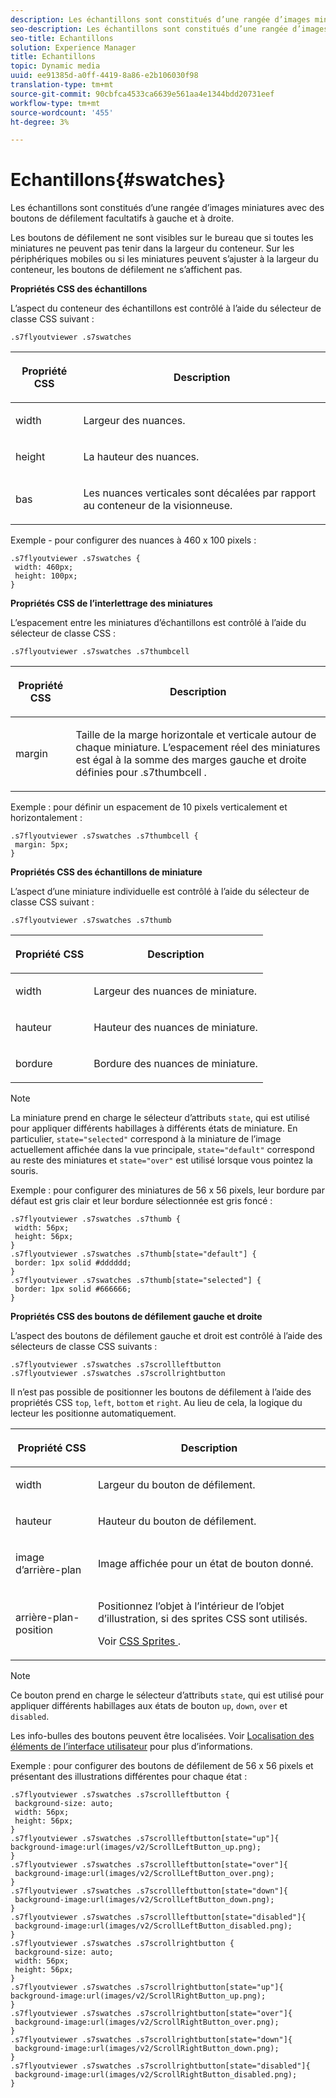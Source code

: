 ```yaml
---
description: Les échantillons sont constitués d’une rangée d’images miniatures avec des boutons de défilement facultatifs à gauche et à droite.
seo-description: Les échantillons sont constitués d’une rangée d’images miniatures avec des boutons de défilement facultatifs à gauche et à droite.
seo-title: Echantillons
solution: Experience Manager
title: Echantillons
topic: Dynamic media
uuid: ee91385d-a0ff-4419-8a86-e2b106030f98
translation-type: tm+mt
source-git-commit: 90cbfca4533ca6639e561aa4e1344bdd20731eef
workflow-type: tm+mt
source-wordcount: '455'
ht-degree: 3%

---
```



# Echantillons{#swatches}

Les échantillons sont constitués d’une rangée d’images miniatures avec des boutons de défilement facultatifs à gauche et à droite.

<!--<a id="section_061E550C1C1D4DB2BD663A898895B38C"></a>-->

Les boutons de défilement ne sont visibles sur le bureau que si toutes les miniatures ne peuvent pas tenir dans la largeur du conteneur. Sur les périphériques mobiles ou si les miniatures peuvent s’ajuster à la largeur du conteneur, les boutons de défilement ne s’affichent pas.

**Propriétés CSS des échantillons**

L’aspect du conteneur des échantillons est contrôlé à l’aide du sélecteur de classe CSS suivant :

```
.s7flyoutviewer .s7swatches
```

<table id="table_94EE3F5BBE4547C0B4943471CEE7EDE4"> 
 <thead> 
  <tr> 
   <th colname="col1" class="entry"> <p> Propriété CSS </p> </th> 
   <th colname="col2" class="entry"> <p>Description </p> </th> 
  </tr> 
 </thead>
 <tbody> 
  <tr> 
   <td colname="col1"> <p> <span class="codeph"> width </span> </p> </td> 
   <td colname="col2"> <p> Largeur des nuances. </p> </td> 
  </tr> 
  <tr> 
   <td colname="col1"> <p> <span class="codeph"> height </span> </p> </td> 
   <td colname="col2"> <p>La hauteur des nuances. </p> </td> 
  </tr> 
  <tr> 
   <td colname="col1"> <p> <span class="codeph"> bas </span> </p> </td> 
   <td colname="col2"> <p> Les nuances verticales sont décalées par rapport au conteneur de la visionneuse. </p> </td> 
  </tr> 
 </tbody> 
</table>

Exemple - pour configurer des nuances à 460 x 100 pixels :

```
.s7flyoutviewer .s7swatches { 
 width: 460px; 
 height: 100px;  
}
```

**Propriétés CSS de l’interlettrage des miniatures**

L’espacement entre les miniatures d’échantillons est contrôlé à l’aide du sélecteur de classe CSS :

```
.s7flyoutviewer .s7swatches .s7thumbcell
```

<table id="table_70FAD50E38EB4647B8FAB832F552BBB8"> 
 <thead> 
  <tr> 
   <th colname="col1" class="entry"> <p> Propriété CSS </p> </th> 
   <th colname="col2" class="entry"> <p>Description </p> </th> 
  </tr> 
 </thead>
 <tbody> 
  <tr> 
   <td colname="col1"> <p> <span class="codeph"> margin </span> </p> </td> 
   <td colname="col2"> <p> Taille de la marge horizontale et verticale autour de chaque miniature. L’espacement réel des miniatures est égal à la somme des marges gauche et droite définies pour <span class="codeph"> .s7thumbcell </span>. </p> </td> 
  </tr> 
 </tbody> 
</table>

Exemple : pour définir un espacement de 10 pixels verticalement et horizontalement :

```
.s7flyoutviewer .s7swatches .s7thumbcell { 
 margin: 5px; 
}
```

**Propriétés CSS des échantillons de miniature**

L’aspect d’une miniature individuelle est contrôlé à l’aide du sélecteur de classe CSS suivant :

```
.s7flyoutviewer .s7swatches .s7thumb
```

<table id="table_85446C72FD914594B7D108381BBFC673"> 
 <thead> 
  <tr> 
   <th colname="col1" class="entry"> <p> Propriété CSS </p> </th> 
   <th colname="col2" class="entry"> <p>Description </p> </th> 
  </tr> 
 </thead>
 <tbody> 
  <tr> 
   <td colname="col1"> <p> <span class="codeph"> width  </span> </p> </td> 
   <td colname="col2"> <p> Largeur des nuances de miniature. </p> </td> 
  </tr> 
  <tr> 
   <td colname="col1"> <p> <span class="codeph"> hauteur  </span> </p> </td> 
   <td colname="col2"> <p>Hauteur des nuances de miniature. </p> </td> 
  </tr> 
  <tr> 
   <td colname="col1"> <p> <span class="codeph"> bordure </span> </p> </td> 
   <td colname="col2"> <p>Bordure des nuances de miniature. </p> </td> 
  </tr> 
 </tbody> 
</table>

>[!NOTE]
>
>La miniature prend en charge le sélecteur d’attributs `state`, qui est utilisé pour appliquer différents habillages à différents états de miniature. En particulier, `state="selected"` correspond à la miniature de l’image actuellement affichée dans la vue principale, `state="default"` correspond au reste des miniatures et `state="over"` est utilisé lorsque vous pointez la souris.

Exemple : pour configurer des miniatures de 56 x 56 pixels, leur bordure par défaut est gris clair et leur bordure sélectionnée est gris foncé :

```
.s7flyoutviewer .s7swatches .s7thumb { 
 width: 56px; 
 height: 56px;  
} 
.s7flyoutviewer .s7swatches .s7thumb[state="default"] { 
 border: 1px solid #dddddd; 
} 
.s7flyoutviewer .s7swatches .s7thumb[state="selected"] { 
 border: 1px solid #666666; 
}
```

**Propriétés CSS des boutons de défilement gauche et droite**

L’aspect des boutons de défilement gauche et droit est contrôlé à l’aide des sélecteurs de classe CSS suivants :

```
.s7flyoutviewer .s7swatches .s7scrollleftbutton 
.s7flyoutviewer .s7swatches .s7scrollrightbutton
```

Il n’est pas possible de positionner les boutons de défilement à l’aide des propriétés CSS `top`, `left`, `bottom` et `right`. Au lieu de cela, la logique du lecteur les positionne automatiquement.

<table id="table_F957367566C542829E2F6D296F9DAAC5"> 
 <thead> 
  <tr> 
   <th colname="col1" class="entry"> <p> Propriété CSS </p> </th> 
   <th colname="col2" class="entry"> <p>Description </p> </th> 
  </tr> 
 </thead>
 <tbody> 
  <tr> 
   <td colname="col1"> <p> <span class="codeph"> width  </span> </p> </td> 
   <td colname="col2"> <p> Largeur du bouton de défilement. </p> </td> 
  </tr> 
  <tr> 
   <td colname="col1"> <p> <span class="codeph"> hauteur  </span> </p> </td> 
   <td colname="col2"> <p>Hauteur du bouton de défilement. </p> </td> 
  </tr> 
  <tr> 
   <td colname="col1"> <p> <span class="codeph"> image d’arrière-plan  </span> </p> </td> 
   <td colname="col2"> <p>Image affichée pour un état de bouton donné. </p> </td> 
  </tr> 
  <tr> 
   <td colname="col1"> <p> <span class="codeph"> arrière-plan-position  </span> </p> </td> 
   <td colname="col2"> <p> Positionnez l’objet à l’intérieur de l’objet d’illustration, si des sprites CSS sont utilisés. </p> <p>Voir <a href="../../../c-html5-s7-aem-asset-viewers/c-html5-flyout-viewer-20-about/c-html5-flyout-viewer-20-customizingviewer/c-html5-flyout-viewer-20-customizingviewer.md#section-0711ece44a4740168cfd7624c9010bd1" format="dita" scope="local"> CSS Sprites </a>. </p> </td> 
  </tr> 
 </tbody> 
</table>

>[!NOTE]
>
>Ce bouton prend en charge le sélecteur d’attributs `state`, qui est utilisé pour appliquer différents habillages aux états de bouton `up`, `down`, `over` et `disabled`.

Les info-bulles des boutons peuvent être localisées. Voir [Localisation des éléments de l’interface utilisateur](../../../c-html5-s7-aem-asset-viewers/c-html5-flyout-viewer-20-about/c-html5-flyout-viewer-20-localization.md#concept-6c8e58c611934e93ae3f211f46e15c27) pour plus d’informations.

Exemple : pour configurer des boutons de défilement de 56 x 56 pixels et présentant des illustrations différentes pour chaque état :

```
.s7flyoutviewer .s7swatches .s7scrollleftbutton { 
 background-size: auto; 
 width: 56px; 
 height: 56px; 
} 
.s7flyoutviewer .s7swatches .s7scrollleftbutton[state="up"]{ 
background-image:url(images/v2/ScrollLeftButton_up.png); 
} 
.s7flyoutviewer .s7swatches .s7scrollleftbutton[state="over"]{ 
 background-image:url(images/v2/ScrollLeftButton_over.png); 
} 
.s7flyoutviewer .s7swatches .s7scrollleftbutton[state="down"]{ 
 background-image:url(images/v2/ScrollLeftButton_down.png); 
} 
.s7flyoutviewer .s7swatches .s7scrollleftbutton[state="disabled"]{ 
 background-image:url(images/v2/ScrollLeftButton_disabled.png); 
} 
.s7flyoutviewer .s7swatches .s7scrollrightbutton { 
 background-size: auto; 
 width: 56px; 
 height: 56px; 
} 
.s7flyoutviewer .s7swatches .s7scrollrightbutton[state="up"]{ 
background-image:url(images/v2/ScrollRightButton_up.png); 
} 
.s7flyoutviewer .s7swatches .s7scrollrightbutton[state="over"]{ 
 background-image:url(images/v2/ScrollRightButton_over.png); 
} 
.s7flyoutviewer .s7swatches .s7scrollrightbutton[state="down"]{ 
 background-image:url(images/v2/ScrollRightButton_down.png); 
} 
.s7flyoutviewer .s7swatches .s7scrollrightbutton[state="disabled"]{ 
 background-image:url(images/v2/ScrollRightButton_disabled.png); 
}
```


